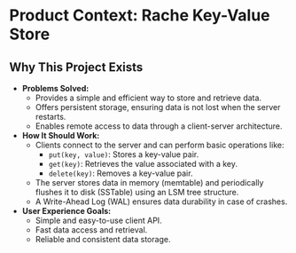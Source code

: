 # Product Context: Rache Key-Value Store

## Why This Project Exists

- **Problems Solved:**
    - Provides a simple and efficient way to store and retrieve data.
    - Offers persistent storage, ensuring data is not lost when the server restarts.
    - Enables remote access to data through a client-server architecture.
- **How It Should Work:**
    - Clients connect to the server and can perform basic operations like:
        - `put(key, value)`: Stores a key-value pair.
        - `get(key)`: Retrieves the value associated with a key.
        - `delete(key)`: Removes a key-value pair.
    - The server stores data in memory (memtable) and periodically flushes it to disk (SSTable) using an LSM tree structure.
    - A Write-Ahead Log (WAL) ensures data durability in case of crashes.
- **User Experience Goals:**
    - Simple and easy-to-use client API.
    - Fast data access and retrieval.
    - Reliable and consistent data storage.
